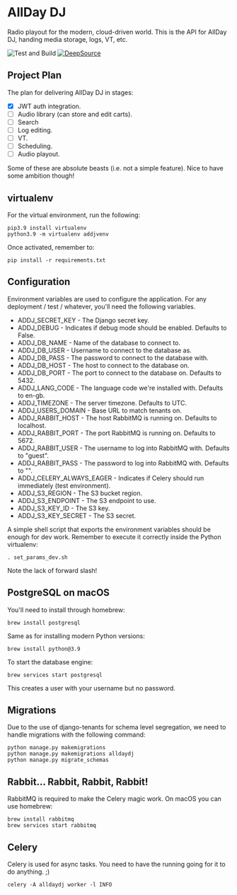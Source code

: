 # AllDay DJ

Radio playout for the modern, cloud-driven world. This is the API for AllDay DJ, handing media storage, logs, VT, etc.

![Test and Build](https://github.com/steelegbr/alldaydj/workflows/alldaydj-actions/badge.svg)
[![DeepSource](https://deepsource.io/gh/steelegbr/alldaydj.svg/?label=active+issues&show_trend=true&token=GaOCuVhfpV_A47FO4RVupPrF)](https://deepsource.io/gh/steelegbr/alldaydj/?ref=repository-badge)

## Project Plan

The plan for delivering AllDay DJ in stages:

 - [X] JWT auth integration.
 - [ ] Audio library (can store and edit carts).
 - [ ] Search
 - [ ] Log editing.
 - [ ] VT.
 - [ ] Scheduling.
 - [ ] Audio playout.

Some of these are absolute beasts (i.e. not a simple feature). Nice to have some ambition though!

## virtualenv

For the virtual environment, run the following:

    pip3.9 install virtualenv
    python3.9 -m virtualenv addjvenv

Once activated, remember to:

    pip install -r requirements.txt

## Configuration

Environment variables are used to configure the application. For any deployment / test / whatever, you'll
need the following variables.

 - ADDJ_SECRET_KEY - The Django secret key.
 - ADDJ_DEBUG - Indicates if debug mode should be enabled. Defaults to False.
 - ADDJ_DB_NAME - Name of the database to connect to.
 - ADDJ_DB_USER - Username to connect to the database as.
 - ADDJ_DB_PASS - The password to connect to the database with.
 - ADDJ_DB_HOST - The host to connect to the database on.
 - ADDJ_DB_PORT - The port to connect to the database on. Defaults to 5432.
 - ADDJ_LANG_CODE - The language code we're installed with. Defaults to en-gb.
 - ADDJ_TIMEZONE - The server timezone. Defaults to UTC.
 - ADDJ_USERS_DOMAIN - Base URL to match tenants on.
 - ADDJ_RABBIT_HOST - The host RabbitMQ is running on. Defaults to localhost.
 - ADDJ_RABBIT_PORT - The port RabbitMQ is running on. Defaults to 5672.
 - ADDJ_RABBIT_USER - The username to log into RabbitMQ with. Defaults to "guest".
 - ADDJ_RABBIT_PASS - The password to log into RabbitMQ with. Defaults to "".
 - ADDJ_CELERY_ALWAYS_EAGER - Indicates if Celery should run immediately (test environment).
 - ADDJ_S3_REGION - The S3 bucket region.
 - ADDJ_S3_ENDPOINT - The S3 endpoint to use.
 - ADDJ_S3_KEY_ID - The S3 key.
 - ADDJ_S3_KEY_SECRET - The S3 secret.

A simple shell script that exports the environment variables should be enough for dev work. Remember to execute it correctly inside the Python virtualenv:

    . set_params_dev.sh

Note the lack of forward slash!

## PostgreSQL on macOS

You'll need to install through homebrew:

    brew install postgresql

Same as for installing modern Python versions:

    brew install python@3.9

To start the database engine:

    brew services start postgresql

This creates a user with your username but no password.

## Migrations

Due to the use of django-tenants for schema level segregation, we need to handle migrations with the following command:

    python manage.py makemigrations
    python manage.py makemigrations alldaydj
    python manage.py migrate_schemas

## Rabbit... Rabbit, Rabbit, Rabbit!

RabbitMQ is required to make the Celery magic work. On macOS you can use homebrew:

    brew install rabbitmq
    brew services start rabbitmq

## Celery

Celery is used for async tasks. You need to have the running going for it to do anything. ;)

    celery -A alldaydj worker -l INFO
